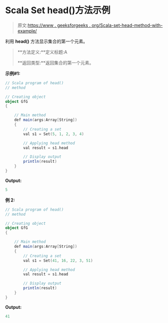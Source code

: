 # Scala Set head()方法示例

> 原文:[https://www . geeksforgeeks . org/Scala-set-head-method-with-example/](https://www.geeksforgeeks.org/scala-set-head-method-with-example/)

利用 **head()** 方法显示集合的第一个元素。

> **方法定义:**定义标题:A
> 
> **返回类型:**返回集合的第一个元素。

**示例#1:**

```scala
// Scala program of head() 
// method 

// Creating object 
object GfG 
{ 

    // Main method 
    def main(args:Array[String]) 
    { 
        // Creating a set 
        val s1 = Set(5, 1, 2, 3, 4) 

        // Applying head method 
        val result = s1.head

        // Display output
        println(result)
    } 
} 
```

**Output:**

```scala
5

```

**例 2:**

```scala
// Scala program of head() 
// method 

// Creating object 
object GfG 
{ 

    // Main method 
    def main(args:Array[String]) 
    { 
        // Creating a set 
        val s1 = Set(41, 16, 22, 3, 51) 

        // Applying head method 
        val result = s1.head

        // Display output
        println(result)
    } 
} 
```

**Output:**

```scala
41

```